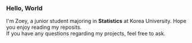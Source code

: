 <h3>Hello, World</h3>
I'm Zoey, a junior student majoring in <b>Statistics</b> at Korea University. Hope you enjoy reading my reposits.<br>
If you have any questions regarding my projects, feel free to ask.<br>
